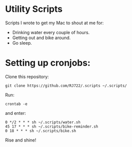 # Utility Scripts

Scripts I wrote to get my Mac to shout at me for:
- Drinking water every couple of hours.
- Getting out and bike around.
- Go sleep.

# Setting up cronjobs:

Clone this repository:

```
git clone https://github.com/RJ722/.scripts ~/.scripts/
```

Run:
```
crontab -e
```

and enter:

```
0 */2 * * * sh ~/.scripts/water.sh
45 17 * * * sh ~/.scripts/bike-reminder.sh
0 18 * * * sh ~/.scripts/bike.sh
```

Rise and shine!

